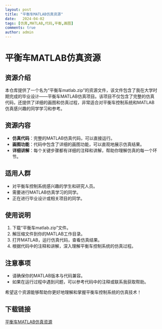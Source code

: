 ```yaml
---
layout: post
title: "平衡车MATLAB仿真资源"
date:   2024-04-02
tags: [仿真,MATLAB,代码,平衡,画图]
comments: true
author: admin
---
```

# 平衡车MATLAB仿真资源

## 资源介绍

本仓库提供了一个名为“平衡车matlab.zip”的资源文件，该文件包含了我在大学时期完成的毕业设计——平衡车MATLAB仿真项目。该项目不仅包含了完整的仿真代码，还提供了详细的画图和仿真过程，非常适合对平衡车控制系统和MATLAB仿真感兴趣的同学学习和参考。

## 资源内容

- **仿真代码**：完整的MATLAB仿真代码，可以直接运行。
- **画图功能**：代码中包含了详细的画图功能，可以直观地展示仿真结果。
- **详细讲解**：每个关键步骤都有详细的注释和讲解，帮助你理解仿真的每一个环节。

## 适用人群

- 对平衡车控制系统感兴趣的学生和研究人员。
- 需要进行MATLAB仿真学习的同学。
- 正在进行毕业设计或相关项目的同学。

## 使用说明

1. 下载“平衡车matlab.zip”文件。
2. 解压缩文件到你的MATLAB工作目录。
3. 打开MATLAB，运行仿真代码，查看仿真结果。
4. 根据代码中的注释和讲解，深入理解平衡车控制系统的仿真过程。

## 注意事项

- 请确保你的MATLAB版本与代码兼容。
- 如果在运行过程中遇到问题，可以参考代码中的注释或联系我获取帮助。

希望这个资源能够帮助你更好地理解和掌握平衡车控制系统的仿真技术！

## 下载链接

[平衡车MATLAB仿真资源](https://pan.quark.cn/s/9ae462864d4c)